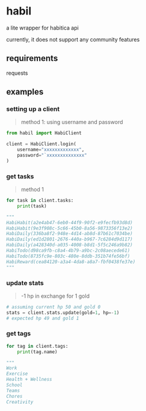 # habil
a lite wrapper for habitica api

currently, it does not support any community features

## requirements
requests
## examples
### setting up a client
>method 1: using username and password
```py
from habil import HabiClient

client = HabiClient.login(
    username="xxxxxxxxxxxxx",
    password="`xxxxxxxxxxxxxx"
)
```

### get tasks
> method 1
```py
for task in client.tasks:
    print(task)

"""
HabiHabit(a2e4ab47-6eb0-44f9-90f2-e9fecfb93d8d)
HabiHabit(9e3f908c-5c66-45b0-8a56-9873356f13e2)
HabiDaily(336ba8f2-948e-4d14-ab8d-87b61c7034be)
HabiDaily(ed1d2801-2676-440a-b967-7c6284d9d117)
HabiDaily(a428340d-a035-4008-b8d1-5f5c246a9b82)
HabiTodo(d98ca9fb-c8a4-4b79-a9bc-2c08aecede61)
HabiTodo(8735fc9e-803c-480e-8ddb-351b74fe56bf)
HabiReward(cea84120-a3a4-4da8-a8a7-fbf0438fe37e)
"""
```

### update stats
> -1 hp in exchange for 1 gold
```py
# assuming current hp 50 and gold 0
stats = client.stats.update(gold=1, hp=-1)
# expected hp 49 and gold 1
```

### get tags
```py
for tag in client.tags:
    print(tag.name)

"""
Work
Exercise
Health + Wellness
School
Teams
Chores
Creativity
```

